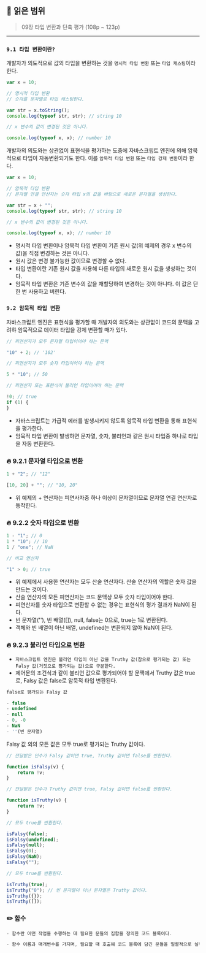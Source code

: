 ## 📔 **읽은 범위**

> 09장 타입 변환과 단축 평가 (108p ~ 123p)

---

### `9.1 타입 변환이란?`

개발자가 의도적으로 값의 타입을 변환하는 것을 `명시적 타입 변환` 또는 `타입 캐스팅`이라한다.

```javascript
var x = 10;

// 명시적 타입 변환
// 숫자를 문자열로 타입 캐스팅한다.

var str = x.toString();
console.log(typeof str, str); // string 10

// x 변수의 값이 변경된 것은 아니다.

console.log(typeof x, x); // number 10
```

개발자의 의도와는 상관없이 표현식을 평가하는 도중에 자바스크립트 엔진에 의해 암묵적으로 타입이 자동변환되기도 한다. 이를 `암묵적 타입 변환` 또는 `타입 강제 변환`이라 한다.

```javascript
var x = 10;

// 암묵적 타입 변환
// 문자열 연결 연산자는 숫자 타입 x의 값을 바탕으로 새로운 문자열을 생성한다.

var str = x + "";
console.log(typeof str, str); // string 10

// x 변수의 값이 변경된 것은 아니다.

console.log(typeof x, x); // number 10
```

- 명시적 타입 변환이나 암묵적 타입 변환이 기존 원시 값(위 예제의 경우 x 변수의 값)을 직접 변경하는 것은 아니다.
- 원시 값은 변경 불가능한 값이므로 변경할 수 없다.
- 타입 변환이란 기존 원시 값을 사용해 다른 타입의 새로운 원시 값을 생성하는 것이다.
- 암묵적 타입 변환은 기존 변수의 값을 재할당하여 변경하는 것이 아니다. 이 값은 단 한 번 사용하고 버린다.

### `9.2 암묵적 타입 변환`

자바스크립트 엔진은 표현식을 평가할 때 개발자의 의도와는 상관없이 코드의 문맥을 고려햐 암묵적으로 데이터 타입을 강제 변환할 때가 있다.

```javascript
// 피연산자가 모두 문자열 타입이어야 하는 문맥

"10" + 2; // '102'

// 피연산자가 모두 숫자 타입이어야 하는 문맥

5 * "10"; // 50

// 피연산자 또는 표현식이 불리언 타입이어야 하는 문맥

!0; // true
if (1) {
}
```

- 자바스크립트는 가급적 에러를 발생시키지 않도록 암묵적 타입 변환을 통해 표현식을 평가한다.
- 암묵적 타입 변환이 발생하면 문자열, 숫자, 불리언과 같은 원시 타입중 하나로 타입을 자동 변환한다.

### 🔥 9.2.1 문자열 타입으로 변환

```javascript
1 + "2"; // "12"

[10, 20] + ""; // "10, 20"
```

- 위 예제의 + 연산자는 피연사자중 하나 이상이 문자열이므로 문자열 연결 연산자로 동작한다.

### 🔥 9.2.2 숫자 타입으로 변환

```javascript
1 - "1"; // 0
1 * "10"; // 10
1 / "one"; // NaN

// 비교 연산자

"1" > 0; // true
```

- 위 예제에서 사용한 연산자는 모두 산술 연산자다. 산술 연산자의 역할은 숫자 값을 만드는 것이다.
- 산술 연산자의 모든 피연산자는 코드 문맥상 모두 숫자 타입이어야 한다.
- 피연산자를 숫자 타입으로 변환할 수 없는 경우는 표현식의 평가 결과가 NaN이 된다.
- 빈 문자열(''), 빈 배열([]), null, false는 0으로, true는 1로 변환된다.
- 객체와 빈 배열이 아닌 배열, undefined는 변환되지 않아 NaN이 된다.

### 🔥 9.2.3 불리언 타입으로 변환

- `자바스크립트 엔진은 불리언 타입이 아닌 값을 Truthy 값(참으로 평가되는 값) 또는 Falsy 값(거짓으로 평가되는 값)으로 구분한다.`
- 제어문의 조건식과 같이 불리언 값으로 평가되어야 할 문맥에서 Truthy 값은 true로, Falsy 값은 false로 암묵적 타입 변환된다.

```javascript
false로 평가되는 Falsy 값

- false
- undefined
- null
- 0, -0
- NaN
- ''(빈 문자열)
```

Falsy 값 외의 모든 값은 모두 true로 평가되는 Truthy 값이다.

```javascript
// 전달받은 인수가 Falsy 값이면 true, Truthy 값이면 false를 반환한다.

function isFalsy(v) {
	return !v;
}

// 전달받은 인수가 Truthy 값이면 true, Falsy 값이면 false륿 반환한다.

function isTruthy(v) {
	return !v;
}

// 모두 true를 반환한다.

isFalsy(false);
isFalsy(undefined);
isFalsy(null);
isFalsy(0);
isFalsy(NaN);
isFalsy("");

// 모두 true를 반환한다.

isTruthy(true);
isTruthy("0"); // 빈 문자열이 아닌 문자열은 Truthy 값이다.
isTruthy({});
isTruthy([]);
```

### ✏️ 함수

```javascript
- 함수란 어떤 작업을 수행하는 데 필요한 문들의 집합을 정의한 코드 블록이다.

- 함수 이름과 매개변수를 가지며, 필요할 때 호출해 코드 블록에 담긴 문들을 일괄적으로 실행할 수 있다.
```
